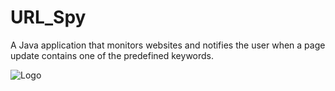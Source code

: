 # URL_Spy

A Java application that monitors websites and notifies the user when a page update contains one of the predefined keywords.

![Logo](https://github.com/SV-Albert/URL_Spy/blob/master/src/main/resources/URL_Spy_Logo.png)


